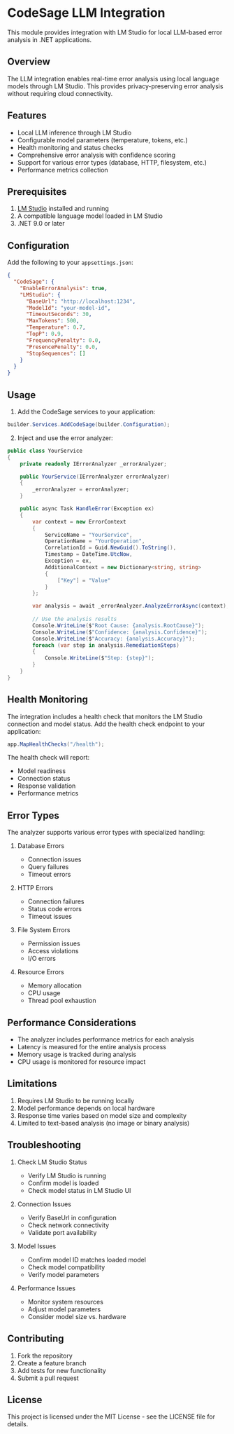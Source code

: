 # CodeSage LLM Integration

This module provides integration with LM Studio for local LLM-based error analysis in .NET applications.

## Overview

The LLM integration enables real-time error analysis using local language models through LM Studio. This provides privacy-preserving error analysis without requiring cloud connectivity.

## Features

- Local LLM inference through LM Studio
- Configurable model parameters (temperature, tokens, etc.)
- Health monitoring and status checks
- Comprehensive error analysis with confidence scoring
- Support for various error types (database, HTTP, filesystem, etc.)
- Performance metrics collection

## Prerequisites

1. [LM Studio](https://lmstudio.ai/) installed and running
2. A compatible language model loaded in LM Studio
3. .NET 9.0 or later

## Configuration

Add the following to your `appsettings.json`:

```json
{
  "CodeSage": {
    "EnableErrorAnalysis": true,
    "LMStudio": {
      "BaseUrl": "http://localhost:1234",
      "ModelId": "your-model-id",
      "TimeoutSeconds": 30,
      "MaxTokens": 500,
      "Temperature": 0.7,
      "TopP": 0.9,
      "FrequencyPenalty": 0.0,
      "PresencePenalty": 0.0,
      "StopSequences": []
    }
  }
}
```

## Usage

1. Add the CodeSage services to your application:

```csharp
builder.Services.AddCodeSage(builder.Configuration);
```

2. Inject and use the error analyzer:

```csharp
public class YourService
{
    private readonly IErrorAnalyzer _errorAnalyzer;

    public YourService(IErrorAnalyzer errorAnalyzer)
    {
        _errorAnalyzer = errorAnalyzer;
    }

    public async Task HandleError(Exception ex)
    {
        var context = new ErrorContext
        {
            ServiceName = "YourService",
            OperationName = "YourOperation",
            CorrelationId = Guid.NewGuid().ToString(),
            Timestamp = DateTime.UtcNow,
            Exception = ex,
            AdditionalContext = new Dictionary<string, string>
            {
                ["Key"] = "Value"
            }
        };

        var analysis = await _errorAnalyzer.AnalyzeErrorAsync(context);
        
        // Use the analysis results
        Console.WriteLine($"Root Cause: {analysis.RootCause}");
        Console.WriteLine($"Confidence: {analysis.Confidence}");
        Console.WriteLine($"Accuracy: {analysis.Accuracy}");
        foreach (var step in analysis.RemediationSteps)
        {
            Console.WriteLine($"Step: {step}");
        }
    }
}
```

## Health Monitoring

The integration includes a health check that monitors the LM Studio connection and model status. Add the health check endpoint to your application:

```csharp
app.MapHealthChecks("/health");
```

The health check will report:
- Model readiness
- Connection status
- Response validation
- Performance metrics

## Error Types

The analyzer supports various error types with specialized handling:

1. Database Errors
   - Connection issues
   - Query failures
   - Timeout errors

2. HTTP Errors
   - Connection failures
   - Status code errors
   - Timeout issues

3. File System Errors
   - Permission issues
   - Access violations
   - I/O errors

4. Resource Errors
   - Memory allocation
   - CPU usage
   - Thread pool exhaustion

## Performance Considerations

- The analyzer includes performance metrics for each analysis
- Latency is measured for the entire analysis process
- Memory usage is tracked during analysis
- CPU usage is monitored for resource impact

## Limitations

1. Requires LM Studio to be running locally
2. Model performance depends on local hardware
3. Response time varies based on model size and complexity
4. Limited to text-based analysis (no image or binary analysis)

## Troubleshooting

1. Check LM Studio Status
   - Verify LM Studio is running
   - Confirm model is loaded
   - Check model status in LM Studio UI

2. Connection Issues
   - Verify BaseUrl in configuration
   - Check network connectivity
   - Validate port availability

3. Model Issues
   - Confirm model ID matches loaded model
   - Check model compatibility
   - Verify model parameters

4. Performance Issues
   - Monitor system resources
   - Adjust model parameters
   - Consider model size vs. hardware

## Contributing

1. Fork the repository
2. Create a feature branch
3. Add tests for new functionality
4. Submit a pull request

## License

This project is licensed under the MIT License - see the LICENSE file for details. 